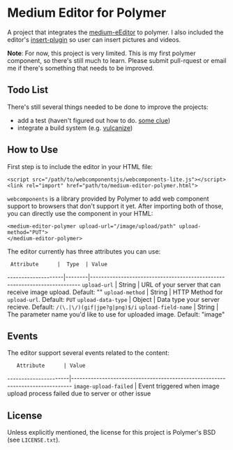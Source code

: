# Medium Editor for Polymer

A project that integrates the [medium-eEditor](https://github.com/yabwe/medium-editor) to polymer. I also included the editor's [insert-plugin](https://github.com/orthes/medium-editor-insert-plugin) so user can insert pictures and videos. 

**Note**: For now, this project is very limited. This is my first polymer component, so there's still much to learn. Please submit pull-rquest or email me if there's something that needs to be improved.

## Todo List

There's still several things needed to be done to improve the projects:

* add a test (haven't figured out how to do. [some clue](https://gist.github.com/addyosmani/b318ca7618eed38c05e1))
* integrate a build system (e.g. [vulcanize](https://github.com/Polymer/vulcanize))

## How to Use

First step is to include the editor in your HTML file:

    <script src="/path/to/webcomponentsjs/webcomponents-lite.js"></script>
    <link rel="import" href="path/to/medium-editor-polymer.html">

`webcomponents` is a library provided by Polymer to add web component support to browsers that don't support it yet. After importing both of those, you can directly use the component in your HTML:

    <medium-editor-polymer upload-url="/image/upload/path" upload-method="PUT">
    </medium-editor-polymer>

The editor currently has three attributes you can use:

     Attribute      |  Type  | Value
--------------------|--------|--------------------------------------------------------------------------
`upload-url`        | String | URL of your server that can receive image upload. Default: ""
`upload-method`     | String | HTTP Method for `upload-url`. Default: `PUT`
`upload-data-type`  | Object | Data type your server recieve. Default: `/(\.|\/)(gif|jpe?g|png)$/i`
`upload-field-name` | String | The parameter name you'd like to use for uploaded image. Default: "image"

## Events

The editor support several events related to the content:

       Attribute      | Value
----------------------|------------------------------------------------------------------------------
`image-upload-failed` | Event triggered when image upload process failed due to server or other issue

## License

Unless explicitly mentioned, the license for this project is Polymer's BSD (see `LICENSE.txt`). 
